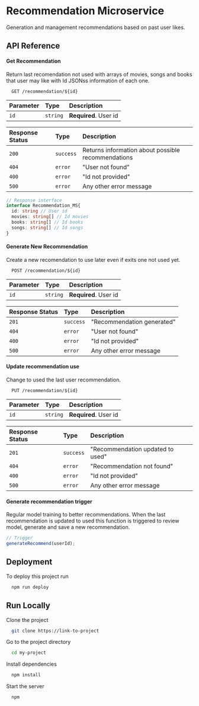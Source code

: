 
# Recommendation Microservice

Generation and management recommendations based on past user likes.

## API Reference

#### Get Recommendation

Return last recomendation not used with arrays of movies, songs and books that user may like with  Id JSONss information of each one.

```http
  GET /recommendation/${id}
```

| Parameter | Type     | Description                |
| :-------- | :------- | :------------------------- |
| `id` | `string` | **Required**. User id |

| Response Status | Type     | Description                |
| :-------- | :------- | :------------------------- |
| `200` | `success` | Returns information about possible recommendations|
| `404` | `error` | "User not found"|
| `400` | `error` | "Id not provided" |
| `500` | `error` | Any other error message|

```typescript
// Response interface
interface Recommendation_MS{
  id: string // User id
  movies: string[] // Id movies
  books: string[] // Id books
  songs: string[] // Id songs
}
```

#### Generate New Recommendation

Create a new recomendation to use later even if exits one not used yet.

```http
  POST /recommendation/${id}
```

| Parameter | Type     | Description                |
| :-------- | :------- | :------------------------- |
| `id` | `string` | **Required**. User id |

| Response Status | Type     | Description                |
| :-------- | :------- | :------------------------- |
| `201` | `success` | "Recommendation generated"|
| `404` | `error` | "User not found"|
| `400` | `error` | "Id not provided" |
| `500` | `error` | Any other error message|

#### Update recommendation use

Change to used the last user recommendation.

```http
  PUT /recommendation/${id}
```

| Parameter | Type     | Description                |
| :-------- | :------- | :------------------------- |
| `id` | `string` | **Required**. User id |

| Response Status | Type     | Description                |
| :-------- | :------- | :------------------------- |
| `201` | `success` | "Recommendation updated to used"|
| `404` | `error` | "Recommendation not found"|
| `400` | `error` | "Id not provided" |
| `500` | `error` | Any other error message|

#### Generate recommendation trigger

Regular model training to better recommendations. When the last recommendation is updated to used this function is triggered to review model, generate and save a new recommendation.

```typescript
// Trigger
generateRecommend(userId);
```

## Deployment

To deploy this project run

[//]: <> (@todo correct)

```bash
  npm run deploy
```

## Run Locally

Clone the project

[//]: <> (@todo correct all)

```bash
  git clone https://link-to-project
```

Go to the project directory

```bash
  cd my-project
```

Install dependencies

```bash
  npm install
```

Start the server

```bash
  npm 

